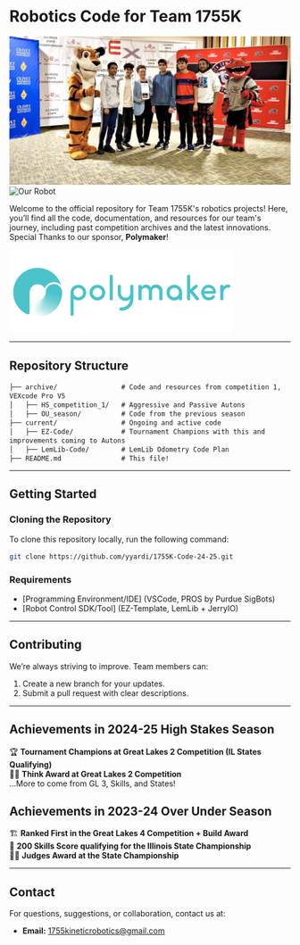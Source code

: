# Robotics Code for Team 1755K
![Team Photo](images/team_photo.jpg)
![Our Robot](images/robot_photo.jpg)


Welcome to the official repository for Team 1755K's robotics projects! Here, you’ll find all the code, documentation, and resources for our team's journey, including past competition archives and the latest innovations. Special Thanks to our sponsor, **Polymaker**!

![Sponsor Logo](images/polymaker.png)

---

## Repository Structure

```
├── archive/                # Code and resources from competition 1, VEXcode Pro V5
│   ├── HS_competition_1/   # Aggressive and Passive Autons
│   ├── OU_season/          # Code from the previous season 
├── current/                # Ongoing and active code
│   ├── EZ-Code/            # Tournament Champions with this and improvements coming to Autons 
│   ├── LemLib-Code/        # LemLib Odometry Code Plan
├── README.md               # This file!
```

---

## Getting Started

### Cloning the Repository
To clone this repository locally, run the following command:
```bash
git clone https://github.com/yyardi/1755K-Code-24-25.git
```

### Requirements
- [Programming Environment/IDE] (VSCode, PROS by Purdue SigBots)
- [Robot Control SDK/Tool] (EZ-Template, LemLib + JerryIO)

---

## Contributing
We’re always striving to improve. Team members can:
1. Create a new branch for your updates.
2. Submit a pull request with clear descriptions.

---

## Achievements in 2024-25 High Stakes Season
🏆 **Tournament Champions at Great Lakes 2 Competition (IL States Qualifying)** <br />
🧑‍💻 **Think Award at Great Lakes 2 Competition** <br />
...More to come from GL 3, Skills, and States! 

## Achievements in 2023-24 Over Under Season
🏗️ **Ranked First in the Great Lakes 4 Competition + Build Award** <br />
💯 **200 Skills Score qualifying for the Illinois State Championship** <br />
👩‍⚖️ **Judges Award at the State Championship**


---

## Contact
For questions, suggestions, or collaboration, contact us at:
- **Email:** 1755kineticrobotics@gmail.com

